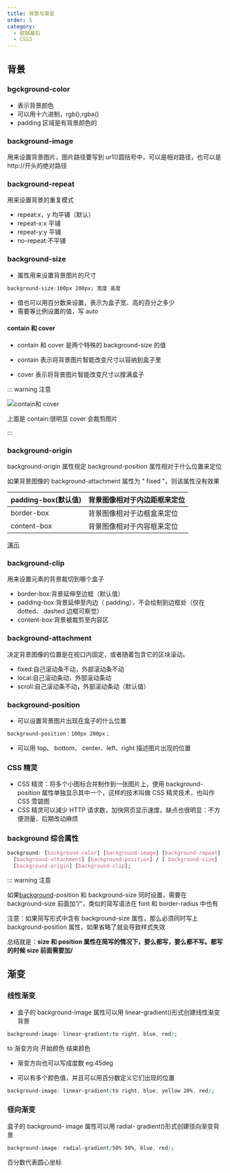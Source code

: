 ```yaml
---
title: 背景与渐变
order: 5
category:
  - 前端基石
  - CSS3
---
```


## 背景

### bgckground-color

- 表示背景颜色
- 可以用十六进制，rgb(),rgba()
- padding 区域是有背景颜色的

### background-image

用来设置背景图片，图片路径要写到 ur1()圆括号中，可以是相对路径，也可以是 http://开头的绝对路径

### background-repeat

用来设置背景的重复模式

- repeat:x，y 均平铺（默认）
- repeat-x:x 平铺
- repeat-y:y 平铺
- no-repeat:不平铺

### background-size

- 属性用来设置背景图片的尺寸

```css
background-size:100px 200px; 宽度 高度
```

- 值也可以用百分数来设置，表示为盒子宽、高的百分之多少
- 需要等比例设置的值，写 auto

#### contain 和 cover

- contain 和 cover 是两个特殊的 background-size 的值
- contain 表示将背景图片智能改变尺寸以容纳到盒子里

- cover 表示将背景图片智能改变尺寸以撑满盒子

::: warning 注意

![contain和 cover](https://zfh-nanjing-bucket.oss-cn-nanjing.aliyuncs.com/blog-images/contain%E5%92%8C%20cover.png)

上面是 contain:很明显 cover 会裁剪图片

:::

### background-origin <Badge text="不常用"  />

background-origin 属性规定 background-position 属性相对于什么位置来定位

如果背景图像的 background-attachment 属性为 " fixed "，则该属性没有效果

| padding-box(默认值) | 背景图像相对于内边距框来定位 |
| ------------------- | ---------------------------- |
| border-box          | 背景图像相对于边框盒来定位   |
| content-box         | 背景图像相对于内容框来定位   |

[演示](https://www.w3school.com.cn/tiy/c.asp?f=css_background-origin&p=2)

### background-clip <Badge text="不常用"  />

用来设置元素的背景裁切到哪个盒子

- border-box:背景延伸至边框（默认值）
- padding-box:背景延伸至内边（ padding），不会绘制到边框处（仅在 dotted、 dashed 边框可察觉）
- content-box:背景被裁剪至内容区

### background-attachment <Badge text="不常用"  />

决定背景图像的位置是在视口内固定，或者随着包含它的区块滚动。

- fixed:自己滚动条不动，外部滚动条不动
- local:自己滚动条动，外部滚动条动
- scroll:自己滚动条不动，外部滚动条动（默认值）

### background-position

- 可以设置背景图片出现在盒子的什么位置

```css
background-position：100px 200px；
```

- 可以用 top、 bottom、 center、left、right 描述图片出现的位置

### CSS 精灵

- CSS 精灵：将多个小图标合并制作到一张图片上，使用 background-position 属性单独显示其中一个，这样的技术叫做 CSS 精灵技术，也叫作 CSS 雪碧图
- CSS 精灵可以減少 HTTP 请求数，加快网页显示速度。缺点也很明显：不方便测量、后期改动麻烦

### background 综合属性

```css
background: [background-color] [background-image] [background-repeat]
  [background-attachment] [background-position] / [ background-size]
  [background-origin] [background-clip];
```

::: warning 注意

如果[background](https://blog.csdn.net/SilenceJude/article/details/83268875)-position 和 background-size 同时设置，需要在 background-size 前面加“/”，类似的简写语法在 font 和 border-radius 中也有

注意：如果简写形式中含有 background-size 属性，那么必须同时写上 background-position 属性，如果省略了就会导致样式失效

总结就是：**size 和 position 属性在简写的情况下，要么都写，要么都不写。都写的时候 size 前面需要加/**

## 渐变

### 线性渐变

- 盒子的 background-image 属性可以用 linear-gradient()形式创建线性渐变背景

```css
background-image: linear-gradient(to right, blue, red);
```

to 渐变方向 开始颜色 结束颜色

- 渐变方向也可以写成度数 eg:45deg

- 可以有多个颜色值，并且可以用百分数定义它们出现的位置

```css
background-image: linear-gradient(to right, blue, yellow 20%, red);
```

### 径向渐变

盒子的 background- image 属性可以用 radial- gradient()形式创建径向渐变背景

```css
background-image: radial-gradient(50% 50%, blue, red);
```

百分数代表圆心坐标
